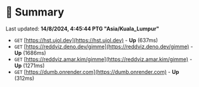 # 📖 Summary
Last updated: **14/8/2024, 4:45:44 PTG "Asia/Kuala_Lumpur"**

- `GET` [https://hst.ujol.dev](https://hst.ujol.dev) - **Up** (637ms)
- `GET` [https://reddviz.deno.dev/gimme](https://reddviz.deno.dev/gimme) - **Up** (1686ms)
- `GET` [https://reddviz.amar.kim/gimme](https://reddviz.amar.kim/gimme) - **Up** (1271ms)
- `GET` [https://dumb.onrender.com](https://dumb.onrender.com) - **Up** (312ms)
